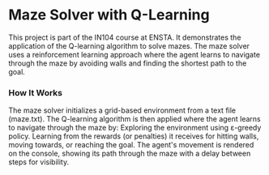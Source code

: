 # Maze Solver with Q-Learning
This project is part of the IN104 course at ENSTA. It demonstrates the application of the Q-learning algorithm to solve mazes. The maze solver uses a reinforcement learning approach where the agent learns to navigate through the maze by avoiding walls and finding the shortest path to the goal.

### How It Works
The maze solver initializes a grid-based environment from a text file (maze.txt). The Q-learning algorithm is then applied where the agent learns to navigate through the maze by:
Exploring the environment using ε-greedy policy.
Learning from the rewards (or penalties) it receives for hitting walls, moving towards, or reaching the goal.
The agent's movement is rendered on the console, showing its path through the maze with a delay between steps for visibility.
